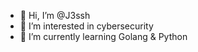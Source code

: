 - 👋 Hi, I’m @J3ssh
- 👀 I’m interested in cybersecurity
- 🌱 I’m currently learning Golang & Python

<!---
J3ssh/J3ssh is a ✨ special ✨ repository because its `README.md` (this file) appears on your GitHub profile.
You can click the Preview link to take a look at your changes.
--->
